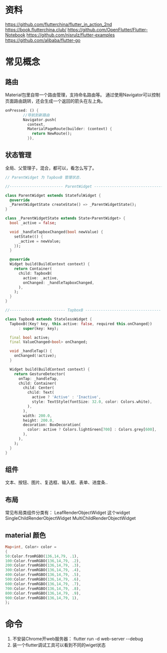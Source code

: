 # 资料
https://github.com/flutterchina/flutter_in_action_2nd
https://book.flutterchina.club/
https://github.com/OpenFlutter/Flutter-Notebook
https://github.com/nisrulz/flutter-examples
https://github.com/alibaba/flutter-go
# 常见概念
## 路由
Material包里自带一个路由管理，支持命名路由等。
通过使用Navigator可以控制页面路由跳转，还会生成一个返回的箭头在左上角。
```dart
onPressed: () {
        //导航到新路由   
        Navigator.push( 
          context,
          MaterialPageRoute(builder: (context) {
            return NewRoute();
          }),
```
## 状态管理
全局、父管理子，混合，都可以，看怎么写了。
```dart
// ParentWidget 为 TapboxB 管理状态.

//------------------------ ParentWidget --------------------------------

class ParentWidget extends StatefulWidget {
  @override
  _ParentWidgetState createState() => _ParentWidgetState();
}

class _ParentWidgetState extends State<ParentWidget> {
  bool _active = false;

  void _handleTapboxChanged(bool newValue) {
    setState(() {
      _active = newValue;
    });
  }

  @override
  Widget build(BuildContext context) {
    return Container(
      child: TapboxB(
        active: _active,
        onChanged: _handleTapboxChanged,
      ),
    );
  }
}

//------------------------- TapboxB ----------------------------------

class TapboxB extends StatelessWidget {
  TapboxB({Key? key, this.active: false, required this.onChanged})
      : super(key: key);

  final bool active;
  final ValueChanged<bool> onChanged;

  void _handleTap() {
    onChanged(!active);
  }

  Widget build(BuildContext context) {
    return GestureDetector(
      onTap: _handleTap,
      child: Container(
        child: Center(
          child: Text(
            active ? 'Active' : 'Inactive',
            style: TextStyle(fontSize: 32.0, color: Colors.white),
          ),
        ),
        width: 200.0,
        height: 200.0,
        decoration: BoxDecoration(
          color: active ? Colors.lightGreen[700] : Colors.grey[600],
        ),
      ),
    );
  }
}
```

## 组件
文本、按钮、图片、复选框、输入框、表单、进度条..
## 布局
常见布局类组件分类有：
LeafRenderObjectWidget
这个widget
SingleChildRenderObjectWidget
MultiChildRenderObjectWidget
## material 颜色
```dart
Map<int, Color> color =
{
50:Color.fromRGBO(136,14,79, .1),
100:Color.fromRGBO(136,14,79, .2),
200:Color.fromRGBO(136,14,79, .3),
300:Color.fromRGBO(136,14,79, .4),
400:Color.fromRGBO(136,14,79, .5),
500:Color.fromRGBO(136,14,79, .6),
600:Color.fromRGBO(136,14,79, .7),
700:Color.fromRGBO(136,14,79, .8),
800:Color.fromRGBO(136,14,79, .9),
900:Color.fromRGBO(136,14,79, 1),
};
```
# 命令
1. 不安装Chrome开web服务器： flutter run -d web-server --debug
2. 装一个flutter调试工具可以看到不同的wiget状态